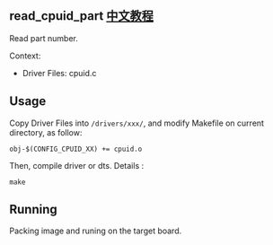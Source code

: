 read_cpuid_part [中文教程](https://biscuitos.github.io/blog/CPUID_read_cpuid_part/)
----------------------------------

Read part number.

Context:

* Driver Files: cpuid.c

## Usage

Copy Driver Files into `/drivers/xxx/`, and modify Makefile on current 
directory, as follow:

```
obj-$(CONFIG_CPUID_XX) += cpuid.o
```

Then, compile driver or dts. Details :

```
make
```

## Running

Packing image and runing on the target board.
